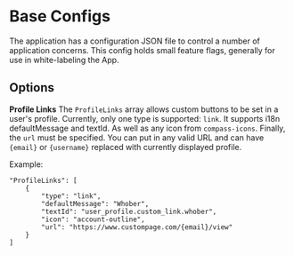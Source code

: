 # Base Configs
The application has a configuration JSON file to control a number of application concerns. This config holds small feature flags, generally for use in white-labeling the App.

## Options

**Profile Links**
The `ProfileLinks` array allows custom buttons to be set in a user's profile. Currently, only one type is supported: `link`. It supports i18n defaultMessage and textId. As well as any icon from `compass-icons`. Finally, the `url` must be specified. You can put in any valid URL and can have `{email}` or `{username}` replaced with currently displayed profile.

Example:
```
"ProfileLinks": [
    {
        "type": "link",
        "defaultMessage": "Whober",
        "textId": "user_profile.custom_link.whober",
        "icon": "account-outline",
        "url": "https://www.custompage.com/{email}/view"
    }
]
```
